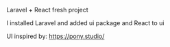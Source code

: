 Laravel + React fresh project

I installed Laravel and added ui package and React to ui

UI inspired by: https://pony.studio/
